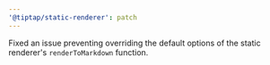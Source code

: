 ```yaml
---
'@tiptap/static-renderer': patch
---
```


Fixed an issue preventing overriding the default options of the static renderer's `renderToMarkdown` function.

